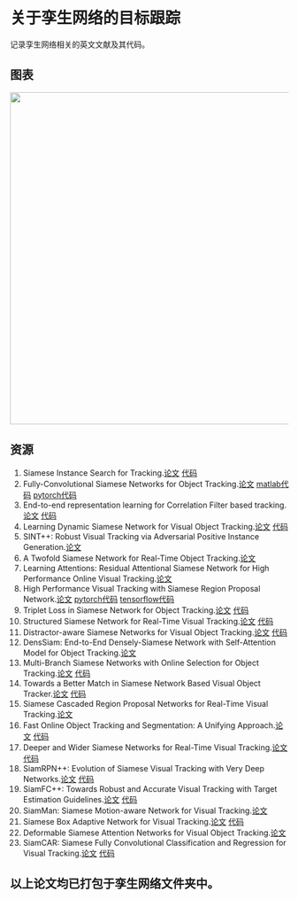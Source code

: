# 关于孪生网络的目标跟踪

记录孪生网络相关的英文文献及其代码。

## 图表
<div align="center">
  <img src="https://github.com/shu-ping/siam/blob/master/images/%E7%9B%AE%E6%A0%87%E8%B7%9F%E8%B8%AA.png" width="600px" />
</div>

## 资源

1.  Siamese Instance Search for Tracking.[论文](https://arxiv.org/pdf/1605.05863.pdf)  [代码](https://github.com/taotaoorange/SINT)
2.  Fully-Convolutional Siamese Networks for Object Tracking.[论文](https://arxiv.org/pdf/1606.09549.pdf)  [matlab代码](https://github.com/bertinetto/siamese-fc)  [pytorch代码](https://github.com/rafellerc/Pytorch-SiamFC)
3.  End-to-end representation learning for Correlation Filter based tracking.[论文](http://openaccess.thecvf.com/content_cvpr_2017/papers/Valmadre_End-To-End_Representation_Learning_CVPR_2017_paper.pdf)  [代码](https://github.com/bertinetto/cfnet)
4.  Learning Dynamic Siamese Network for Visual Object Tracking.[论文](http://openaccess.thecvf.com/content_ICCV_2017/papers/Guo_Learning_Dynamic_Siamese_ICCV_2017_paper.pdf)  [代码](https://github.com/tsingqguo/DSiam)
5.  SINT++: Robust Visual Tracking via Adversarial Positive Instance Generation.[论文](http://openaccess.thecvf.com/content_cvpr_2018/papers/Wang_SINT_Robust_Visual_CVPR_2018_paper.pdf)
6.  A Twofold Siamese Network for Real-Time Object Tracking.[论文](http://openaccess.thecvf.com/content_cvpr_2018/papers/He_A_Twofold_Siamese_CVPR_2018_paper.pdf)
7.  Learning Attentions: Residual Attentional Siamese Network for High Performance Online Visual Tracking.[论文](http://openaccess.thecvf.com/content_cvpr_2018/papers/Wang_Learning_Attentions_Residual_CVPR_2018_paper.pdf)
8.  High Performance Visual Tracking with Siamese Region Proposal Network.[论文](http://openaccess.thecvf.com/content_cvpr_2018/papers/Li_High_Performance_Visual_CVPR_2018_paper.pdf)  [pytorch代码](https://github.com/songdejia/Siamese-RPN-pytorch)  [tensorflow代码](https://github.com/makalo/Siamese-RPN-tensorflow)
9.  Triplet Loss in Siamese Network for Object Tracking.[论文](http://openaccess.thecvf.com/content_ECCV_2018/papers/Xingping_Dong_Triplet_Loss_with_ECCV_2018_paper.pdf)  [代码](https://github.com/shenjianbing/TripletTracking)
10.  Structured Siamese Network for Real-Time Visual Tracking.[论文](http://openaccess.thecvf.com/content_ECCV_2018/papers/Yunhua_Zhang_Structured_Siamese_Network_ECCV_2018_paper.pdf)  [代码](https://github.com/xiaobai1217/StructSiam)
11.  Distractor-aware Siamese Networks for Visual Object Tracking.[论文](http://openaccess.thecvf.com/content_ECCV_2018/papers/Zheng_Zhu_Distractor-aware_Siamese_Networks_ECCV_2018_paper.pdf)  [代码](https://github.com/foolwood/DaSiamRPN)
12.  DensSiam: End-to-End Densely-Siamese Network with Self-Attention Model for Object Tracking.[论文](https://arxiv.org/pdf/1809.02714.pdf)
13.  Multi-Branch Siamese Networks with Online Selection for Object Tracking.[论文](https://arxiv.org/pdf/1808.07349.pdf)  [代码](https://github.com/zhenxili96/MBST)
14.  Towards a Better Match in Siamese Network Based Visual Object Tracker.[论文](https://arxiv.org/pdf/1809.01368.pdf)  [代码](https://github.com/77695/Siam-BM)
15.  Siamese Cascaded Region Proposal Networks for Real-Time Visual Tracking.[论文](https://arxiv.org/pdf/1812.06148.pdf)
16.  Fast Online Object Tracking and Segmentation: A Unifying Approach.[论文](https://arxiv.org/pdf/1812.05050.pdf)  [代码](https://github.com/foolwood/SiamMask)
17.  Deeper and Wider Siamese Networks for Real-Time Visual Tracking.[论文](https://arxiv.org/pdf/1901.01660.pdf)  [代码](https://github.com/researchmm/SiamDW)
18.  SiamRPN++: Evolution of Siamese Visual Tracking with Very Deep Networks.[论文](https://arxiv.org/pdf/1812.11703.pdf)  [代码](https://github.com/PengBoXiangShang/SiamRPN_plus_plus_PyTorch)
19.  SiamFC++: Towards Robust and Accurate Visual Tracking with Target Estimation Guidelines.[论文](https://arxiv.org/pdf/1911.06188.pdf)  [代码](https://github.com/MegviiDetection/video_analyst)
20.  SiamMan: Siamese Motion-aware Network for Visual Tracking.[论文](https://arxiv.org/pdf/1912.05515.pdf)
21.  Siamese Box Adaptive Network for Visual Tracking.[论文](https://arxiv.org/pdf/2003.06761.pdf)  [代码](https://github.com/hqucv/siamban)
22.  Deformable Siamese Attention Networks for Visual Object Tracking.[论文](https://arxiv.org/pdf/2004.06711.pdf)
23.  SiamCAR: Siamese Fully Convolutional Classification and Regression for Visual Tracking.[论文](https://arxiv.org/pdf/1911.07241.pdf)   [代码](https://github.com/ohhhyeahhh/SiamCAR)
## 以上论文均已打包于孪生网络文件夹中。
